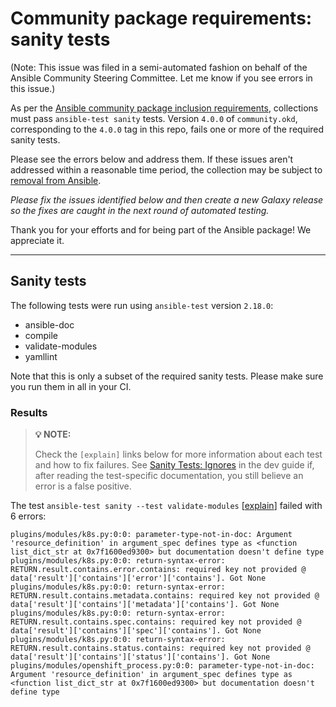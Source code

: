 # Community package requirements: sanity tests

(Note: This issue was filed in a semi-automated fashion on behalf of the Ansible Community Steering Committee. Let me know if you see errors in this issue.)

As per the [Ansible community package inclusion requirements][ci-testing], collections must pass `ansible-test sanity` tests. Version `4.0.0` of `community.okd`, corresponding to the `4.0.0` tag in this repo, fails one or more of the required sanity tests.


Please see the errors below and address them. If these issues aren't addressed within a reasonable time period, the collection may be subject to [removal from Ansible][removal].

*Please fix the issues identified below and then create a new Galaxy release so the fixes are caught in the next round of automated testing.*

Thank you for your efforts and for being part of the Ansible package! We appreciate it.

---

## Sanity tests

The following tests were run using `ansible-test` version `2.18.0`:

- ansible-doc
- compile
- validate-modules
- yamllint

Note that this is only a subset of the required sanity tests. Please make sure you run them in all in your CI.

### Results

> **💡 NOTE:**
>
> Check the `[explain]` links below for more information about each test and how to fix failures.
> See [Sanity Tests: Ignores](https://docs.ansible.com/ansible/latest/dev_guide/testing/sanity/ignores.html) in the dev guide if, after reading the test-specific documentation, you still believe an error is a false positive.

The test `ansible-test sanity --test validate-modules` [[explain](https://docs.ansible.com/ansible-core/2.18/dev_guide/testing/sanity/validate-modules.html)] failed with 6 errors:

``` text
plugins/modules/k8s.py:0:0: parameter-type-not-in-doc: Argument 'resource_definition' in argument_spec defines type as <function list_dict_str at 0x7f1600ed9300> but documentation doesn't define type
plugins/modules/k8s.py:0:0: return-syntax-error: RETURN.result.contains.error.contains: required key not provided @ data['result']['contains']['error']['contains']. Got None
plugins/modules/k8s.py:0:0: return-syntax-error: RETURN.result.contains.metadata.contains: required key not provided @ data['result']['contains']['metadata']['contains']. Got None
plugins/modules/k8s.py:0:0: return-syntax-error: RETURN.result.contains.spec.contains: required key not provided @ data['result']['contains']['spec']['contains']. Got None
plugins/modules/k8s.py:0:0: return-syntax-error: RETURN.result.contains.status.contains: required key not provided @ data['result']['contains']['status']['contains']. Got None
plugins/modules/openshift_process.py:0:0: parameter-type-not-in-doc: Argument 'resource_definition' in argument_spec defines type as <function list_dict_str at 0x7f1600ed9300> but documentation doesn't define type
```




[ci-testing]: https://docs.ansible.com/ansible/latest/community/collection_contributors/collection_requirements.html#ci-testing
[repo-mgmt]: https://docs.ansible.com/ansible/latest/community/collection_contributors/collection_requirements.html#repository-management
[removal]: https://github.com/ansible-collections/overview/blob/main/removal_from_ansible.rst
